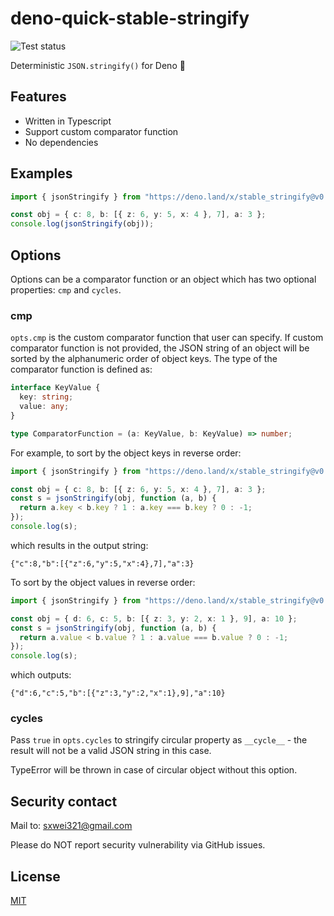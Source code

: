 # deno-quick-stable-stringify

![Test status](https://github.com/sxwei123/deno-quick-stable-stringify/workflows/Test/badge.svg?branch=master)

Deterministic `JSON.stringify()` for Deno 🦕

## Features

- Written in Typescript
- Support custom comparator function
- No dependencies

## Examples

```ts
import { jsonStringify } from "https://deno.land/x/stable_stringify@v0.2.1/jsonStringify.ts";

const obj = { c: 8, b: [{ z: 6, y: 5, x: 4 }, 7], a: 3 };
console.log(jsonStringify(obj));
```

## Options

Options can be a comparator function or an object which has two optional
properties: `cmp` and `cycles`.

### cmp

`opts.cmp` is the custom comparator function that user can specify. If custom
comparator function is not provided, the JSON string of an object will be sorted
by the alphanumeric order of object keys. The type of the comparator function is
defined as:

```ts
interface KeyValue {
  key: string;
  value: any;
}

type ComparatorFunction = (a: KeyValue, b: KeyValue) => number;
```

For example, to sort by the object keys in reverse order:

```ts
import { jsonStringify } from "https://deno.land/x/stable_stringify@v0.2.1/jsonStringify.ts";

const obj = { c: 8, b: [{ z: 6, y: 5, x: 4 }, 7], a: 3 };
const s = jsonStringify(obj, function (a, b) {
  return a.key < b.key ? 1 : a.key === b.key ? 0 : -1;
});
console.log(s);
```

which results in the output string:

```
{"c":8,"b":[{"z":6,"y":5,"x":4},7],"a":3}
```

To sort by the object values in reverse order:

```ts
import { jsonStringify } from "https://deno.land/x/stable_stringify@v0.2.1/jsonStringify.ts";

const obj = { d: 6, c: 5, b: [{ z: 3, y: 2, x: 1 }, 9], a: 10 };
const s = jsonStringify(obj, function (a, b) {
  return a.value < b.value ? 1 : a.value === b.value ? 0 : -1;
});
console.log(s);
```

which outputs:

```
{"d":6,"c":5,"b":[{"z":3,"y":2,"x":1},9],"a":10}
```

### cycles

Pass `true` in `opts.cycles` to stringify circular property as `__cycle__` - the
result will not be a valid JSON string in this case.

TypeError will be thrown in case of circular object without this option.

## Security contact

Mail to: [sxwei321@gmail.com](mailto:sxwei321@gmail.com)

Please do NOT report security vulnerability via GitHub issues.

## License

[MIT](https://github.com/sxwei123/deno-quick-stable-stringify/blob/master/LICENSE)
